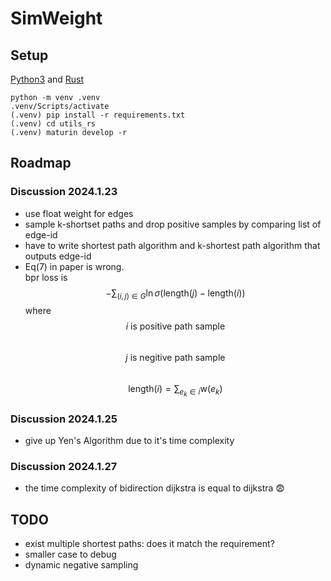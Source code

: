 # SimWeight

## Setup
[Python3](www.python.org) and [Rust](https://www.rust-lang.org/)
```
python -m venv .venv
.venv/Scripts/activate
(.venv) pip install -r requirements.txt
(.venv) cd utils_rs
(.venv) maturin develop -r
```

## Roadmap

### Discussion 2024.1.23

- use float weight for edges
- sample k-shortset paths and drop positive samples by comparing list of edge-id
- have to write shortest path algorithm and k-shortest path algorithm that outputs edge-id
- Eq(7) in paper is wrong.  
  bpr loss is
  $$-\sum_{(i,j)\in G}{\ln  \sigma(\mathrm{length}(j) - \mathrm{length}(i))}$$
  where  
  $$i \text{ is positive path sample}$$  
  $$j \text{ is negitive path sample}$$  
  $$\mathrm{length}(i) = \sum_{e_k \in i} \mathrm{w}(e_k)$$

### Discussion 2024.1.25

- give up Yen's Algorithm due to it's time complexity

### Discussion 2024.1.27
- the time complexity of bidirection dijkstra is equal to dijkstra 😨

## TODO
- exist multiple shortest paths: does it match the requirement?
- smaller case to debug
- dynamic negative sampling
